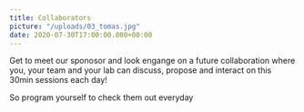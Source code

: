 ```yaml
---
title: Collaborators
picture: "/uploads/03_tomas.jpg"
date: 2020-07-30T17:00:00.000+00:00
---
```


Get to meet our sponosor and look engange on a future 
collaboration where you, your team and your lab can
discuss, propose and interact on this 30min sessions
each day! 

So program yourself to check them out everyday
